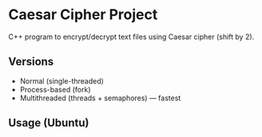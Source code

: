 # Caesar Cipher Project

C++ program to encrypt/decrypt text files using Caesar cipher (shift by 2).

## Versions
- Normal (single-threaded)
- Process-based (fork)
- Multithreaded (threads + semaphores) — fastest

## Usage (Ubuntu)
